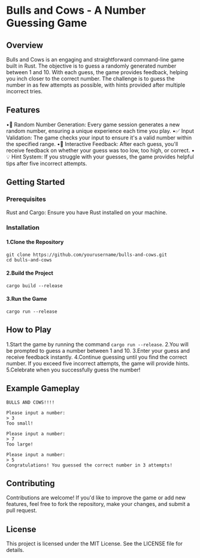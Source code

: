 # Bulls and Cows - A Number Guessing Game
## Overview
Bulls and Cows is an engaging and straightforward command-line game built in Rust. The objective is to guess a randomly generated number between 1 and 10. With each guess, the game provides feedback, helping you inch closer to the correct number. The challenge is to guess the number in as few attempts as possible, with hints provided after multiple incorrect tries.

## Features
•🎲 Random Number Generation: Every game session generates a new random number, ensuring a unique experience each time you play.
•✅ Input Validation: The game checks your input to ensure it's a valid number within the specified range.
•💬 Interactive Feedback: After each guess, you'll receive feedback on whether your guess was too low, too high, or correct.
•💡 Hint System: If you struggle with your guesses, the game provides helpful tips after five incorrect attempts.

## Getting Started
### Prerequisites
Rust and Cargo: Ensure you have Rust installed on your machine.
### Installation
#### 1.Clone the Repository
```
git clone https://github.com/yourusername/bulls-and-cows.git
cd bulls-and-cows
```
#### 2.Build the Project
```
cargo build --release
```
#### 3.Run the Game
```
cargo run --release
```
## How to Play

1.Start the game by running the command `cargo run --release`.
2.You will be prompted to guess a number between 1 and 10.
3.Enter your guess and receive feedback instantly.
4.Continue guessing until you find the correct number. If you exceed five incorrect attempts, the game will provide hints.
5.Celebrate when you successfully guess the number!

## Example Gameplay
```
BULLS AND COWS!!!!

Please input a number:
> 3
Too small!

Please input a number:
> 7
Too large!

Please input a number:
> 5
Congratulations! You guessed the correct number in 3 attempts!
```
## Contributing

Contributions are welcome! If you'd like to improve the game or add new features, feel free to fork the repository, make your changes, and submit a pull request.

## License
This project is licensed under the MIT License. See the LICENSE file for details.

